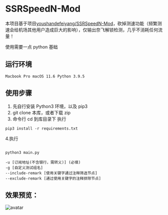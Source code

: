 # SSRSpeedN-Mod
本项目基于项目[youshandefeiyang/SSRSpeedN-Mod](https://github.com/youshandefeiyang/SSRSpeedN-Mod)，砍掉测速功能（频繁测速会给机场其他用户造成巨大的影响），仅输出奈飞解锁检测，几乎不消耗任何流量！<br/>

使用需要一点 python 基础

## 运行环境
`
Macbook Pro
macOS 11.6
Python 3.9.5
`

## 使用步骤
1. 先自行安装 Python3 环境，以及 pip3
2. git clone 本库，或者下载 zip
3. 命令行 cd 到库目录下 执行
```terminal
pip3 install -r requirements.txt
```
4.执行
```terminal

python3 main.py

-u [订阅地址(不含银行，需转义)] (必填)
-g [自定义测试组名] 
--include-remark [使用关键字通过注释筛选节点] 
--exclude-remark [通过使用关键字的注释排除节点] 
```

## 效果预览：
![avatar](https://cdn.jsdelivr.net/gh/youshandefeiyang/webcdn@v4.3/share.png)
